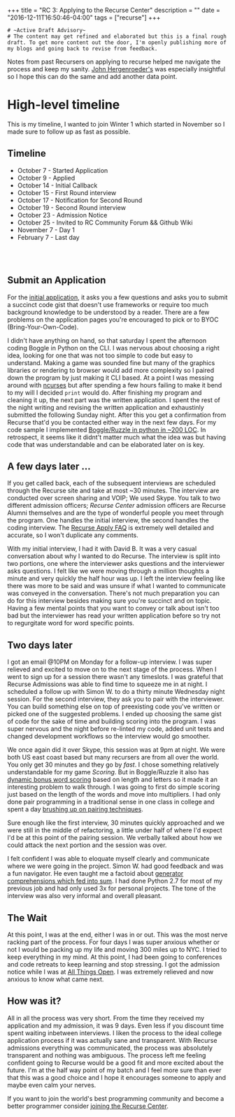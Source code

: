 +++
title = "RC 3: Applying to the Recurse Center"
description = ""
date = "2016-12-11T16:50:46-04:00"
tags = ["recurse"]
+++



```
# ~Active Draft Advisory~
# The content may get refined and elaborated but this is a final rough draft. To get more content out the door, I'm openly publishing more of my blogs and going back to revise from feedback.
```


Notes from past Recursers on applying to recurse helped me navigate the process and keep my sanity. [John Hergenroeder's](http://dev.jdherg.com/posts/2015/07/20/the-recurse-center-a-qa-for-past-me/) was especially insightful so I hope this can do the same and add another data point.

High-level timeline
===

This is my timeline, I wanted to join Winter 1 which started in November so I made sure to follow up as fast as possible.

Timeline
---
- October 7  - Started Application
- October 9  - Applied
- October 14 - Initial Callback
- October 15 - First Round interview
- October 17 - Notification for Second Round
- October 19 - Second Round interview
- October 23 - Admission Notice
- October 25 - Invited to RC Community Forum && Github Wiki
- November 7 - Day 1
- February 7 - Last day
<br/>
<br/>

Submit an Application
---
For the [initial application](https://www.recurse.com/apply/retreat), it asks you a few questions and asks you to submit a succinct code gist that doesn't use frameworks or require too much background knowledge to be understood by a reader. There are a few problems on the application pages you're encouraged to pick or to BYOC (Bring-Your-Own-Code).

I didn't have anything on hand, so that saturday I spent the afternoon coding Boggle in Python on the CLI.
I was nervous about choosing a right idea, looking for one that was not too simple to code but easy to understand. Making a game was sounded fine but many of the graphics libraries or rendering to browser would add more complexity so I paired down the program by just making it CLI based. At a point I was messing around with [ncurses](https://en.wikipedia.org/wiki/Ncurses) but after spending a few hours failing to make it bend to my will I decided `print` would do. After finishing my program and cleaning it up, the next part was the written application. I spent the rest of the night writing and revising the written application and exhaustinly submitted the following Sunday night. After this you get a confirmation from Recurse that'd you be contacted either way in the next few days. For my code sample I implemented [Boggle/Ruzzle in python in ~200 LOC](https://gist.github.com/stanzheng/d41bd3cada14c3b6310f33f0793e4ec2). In retrospect, it seems like it didnt't matter much what the idea was but having code that was understandable and can be elaborated later on is key.

A few days later ...
---

If you get called back, each of the subsequent interviews are scheduled through the Recurse site and take at most ~30 minutes. The interview are conducted over screen sharing and VOIP; We used Skype. You talk to two different admission officers; _Recurse Center_ admission officers are Recurse Alumni themselves and are the type of wonderful people you meet through the program. One handles the initial interview, the second handles the coding interview. The [Recurse Apply FAQ](https://www.recurse.com/faq) is extremely well detailed and accurate, so I won't duplicate any comments.

With my initial interview, I had it with David B. It was a very casual conversation about why I wanted to do Recurse. The interview is split into two portions, one where the interviewer asks questions and the interviewer asks questions. I felt like we were moving through a million thoughts a minute and very quickly the half hour was up. I left the interview feeling like there was more to be said and was unsure if what I wanted to communicate was conveyed in the conversation. There's not much preparation you can do for this interview besides making sure you're succinct and on topic. Having a few mental points that you want to convey or talk about isn't too bad but the interviewer has read your written application before so try not to regurgitate word for word specific points.

Two days later
---
I got an email @10PM on Monday for a follow-up interview. I was super relieved and excited to move on to the next stage of the process. When I went to sign up for a session there wasn't any timeslots. I was grateful that Recurse Admissions was able to find time to squeeze me in at night. I scheduled a follow up with Simon W. to do a thirty minute Wednesday night session. For the second interview, they ask you to pair with the interviewer. You can build something else on top of preexisting code you've written or picked one of the suggested problems. I ended up choosing the same gist of code for the sake of time and building scoring into the program. I was super nervous and the night before re-linted my code, added unit tests and changed development workflows so the interview would go smoother.

We once again did it over Skype, this session was at 9pm at night. We were both US east coast based but many recursers are from all over the world. You only get 30 minutes and they go by *fast*. I chose something relatively understandable for my game _Scoring_. But in Boggle/Ruzzle it also has [dynamic bonus word scoring](http://ruzzleonline.net/ruzzle-tips-to-improve-your-ruzzle-score/) based on length and letters so it made it an interesting problem to walk through. I was going to first do simple scoring just based on the length of the words and move into multipliers. I had only done pair programming in a traditional sense in one class in college and spent a day [brushing up on pairing techniques](https://www.google.com/search?q=pair+programming+tips).


 Sure enough like the first interview, 30 minutes quickly approached and we were still in the middle of refactoring, a little under half of where I'd expect I'd be at this point of the pairing session. We verbally talked about how we could attack the next portion and the session was over.

I felt confident I was able to eloquate myself clearly and communicate where we were going in the project. Simon W. had good feedback and was a fun navigator. He even taught me a factoid about [generator comprehensions which fed into sum](http://stackoverflow.com/questions/364802/generator-comprehension). I had done Python 2.7 for most of my previous job and had only used 3x for personal projects. The tone of the interview was also very informal and overall pleasant.


The Wait
---
At this point, I was at the end, either I was in or out. This was the most nerve racking part of the process. For four days I was super anxious whether or not I would be packing up my life and moving 300 miles up to NYC. I tried to keep everything in my mind. At this point, I had been going to conferences and code retreats to keep learning and stop stressing. I got the admission notice while I was at [All Things Open](/post/all-things-open/). I was extremely relieved and now anxious to know what came next.


How was it?
---
All in all the process was very short. From the time they received my application and my admission, it was 9 days. Even less if you discount time spent waiting inbetween interviews. I liken the process to the ideal college application process if it was actually sane and transparent. With Recurse admissions everything was communicated, the process was absolutely transparent and nothing was ambiguous. The process left me feeling confident going to Recurse would be a good fit and more excited about the future. I'm at the half way point of my batch and I feel more sure than ever that this was a good choice and I hope it encourages someone to apply and maybe even calm your nerves.

If you want to join the world's best programming community and become a better programmer consider [joining the Recurse Center](https://www.recurse.com/scout/click?t=710ee58e0b0ad8d9f443f9c9440137f1).

